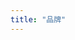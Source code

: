 ```yaml
---
title: "品牌"
---
```

<script setup>
  import TheBrand from "@/views/brand/TheBrand.vue"
</script>

<TheBrand />
